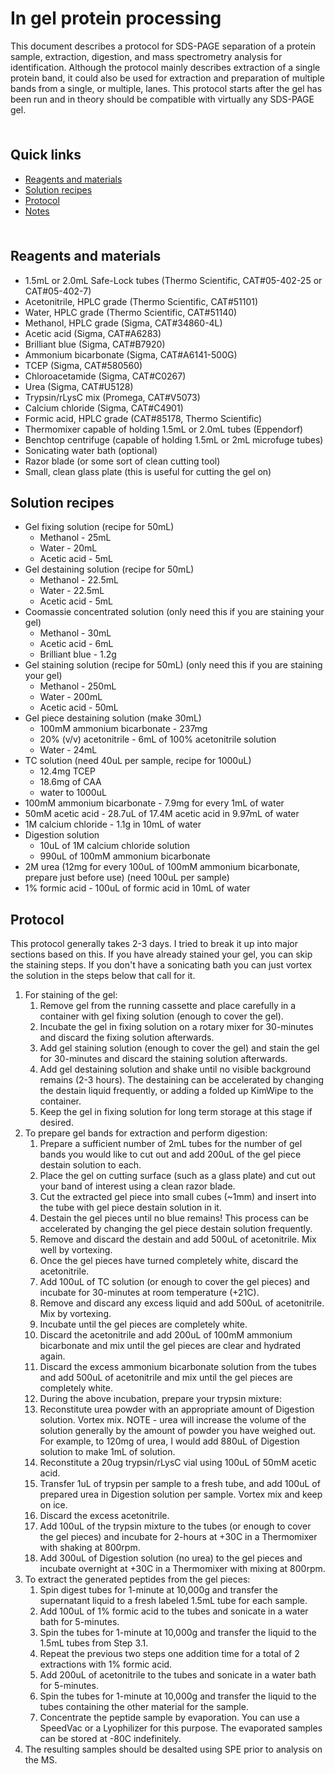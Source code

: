 # In gel protein processing <!-- omit in toc -->

This document describes a protocol for SDS-PAGE separation of a protein sample, extraction, digestion, and mass spectrometry analysis for identification. Although the protocol mainly describes extraction of a single protein band, it could also be used for extraction and preparation of multiple bands from a single, or multiple, lanes. This protocol starts after the gel has been run and in theory should be compatible with virtually any SDS-PAGE gel.

<hr style="height:6pt; visibility:hidden;" />

## Quick links <!-- omit in toc -->

- [Reagents and materials](#reagents-and-materials)
- [Solution recipes](#solution-recipes)
- [Protocol](#protocol)
- [Notes](#notes)

<hr style="height:6pt; visibility:hidden;" />

<span id="reagents-and-materials"></span>

## Reagents and materials

- 1.5mL or 2.0mL Safe-Lock tubes (Thermo Scientific, CAT#05-402-25 or CAT#05-402-7)
- Acetonitrile, HPLC grade (Thermo Scientific, CAT#51101)
- Water, HPLC grade (Thermo Scientific, CAT#51140)
- Methanol, HPLC grade (Sigma, CAT#34860-4L)
- Acetic acid (Sigma, CAT#A6283)
- Brilliant blue (Sigma, CAT#B7920)
- Ammonium bicarbonate (Sigma, CAT#A6141-500G)
- TCEP (Sigma, CAT#580560)
- Chloroacetamide (Sigma, CAT#C0267)
- Urea (Sigma, CAT#U5128)
- Trypsin/rLysC mix (Promega, CAT#V5073)
- Calcium chloride (Sigma, CAT#C4901)
- Formic acid, HPLC grade (CAT#85178, Thermo Scientific)
- Thermomixer capable of holding 1.5mL or 2.0mL tubes (Eppendorf)
- Benchtop centrifuge (capable of holding 1.5mL or 2mL microfuge tubes)
- Sonicating water bath (optional)
- Razor blade (or some sort of clean cutting tool)
- Small, clean glass plate (this is useful for cutting the gel on)

<span id="solution-recipes"></span>

## Solution recipes

- Gel fixing solution (recipe for 50mL)
  - Methanol - 25mL
  - Water - 20mL
  - Acetic acid - 5mL
- Gel destaining solution (recipe for 50mL)
  - Methanol - 22.5mL
  - Water - 22.5mL
  - Acetic acid - 5mL
- Coomassie concentrated solution (only need this if you are staining your gel)
  - Methanol - 30mL
  - Acetic acid - 6mL
  - Brilliant blue - 1.2g
- Gel staining solution (recipe for 50mL) (only need this if you are staining your gel)
  - Methanol - 250mL
  - Water - 200mL
  - Acetic acid - 50mL
- Gel piece destaining solution (make 30mL)
  - 100mM ammonium bicarbonate - 237mg
  - 20% (v/v) acetonitrile - 6mL of 100% acetonitrile solution
  - Water - 24mL
- TC solution (need 40uL per sample, recipe for 1000uL)
  - 12.4mg TCEP
  - 18.6mg of CAA
  - water to 1000uL
- 100mM ammonium bicarbonate - 7.9mg for every 1mL of water
- 50mM acetic acid - 28.7uL of 17.4M acetic acid in 9.97mL of water
- 1M calcium chloride - 1.1g in 10mL of water
- Digestion solution
  - 10uL of 1M calcium chloride solution
  - 990uL of 100mM ammonium bicarbonate
- 2M urea (12mg for every 100uL of 100mM ammonium bicarbonate, prepare just before use) (need 100uL per sample)
- 1% formic acid - 100uL of formic acid in 10mL of water

<span id="protocol"></span>

## Protocol

This protocol generally takes 2-3 days. I tried to break it up into major sections based on this. If you have already stained your gel, you can skip the staining steps. If you don't have a sonicating bath you can just vortex the solution in the steps below that call for it.

1. For staining of the gel:
   1. Remove gel from the running cassette and place carefully in a container with gel fixing solution (enough to cover the gel).
   2. Incubate the gel in fixing solution on a rotary mixer for 30-minutes and discard the fixing solution afterwards.
   3. Add gel staining solution (enough to cover the gel) and stain the gel for 30-minutes and discard the staining solution afterwards.
   4. Add gel destaining solution and shake until no visible background remains (2-3 hours). The destaining can be accelerated by changing the destain liquid frequently, or adding a folded up KimWipe to the container.
   5. Keep the gel in fixing solution for long term storage at this stage if desired.
2. To prepare gel bands for extraction and perform digestion:
   1. Prepare a sufficient number of 2mL tubes for the number of gel bands you would like to cut out and add 200uL of the gel piece destain solution to each.
   2. Place the gel on cutting surface (such as a glass plate) and cut out your band of interest using a clean razor blade.
   3. Cut the extracted gel piece into small cubes (~1mm) and insert into the tube with gel piece destain solution in it.
   4. Destain the gel pieces until no blue remains! This process can be accelerated by changing the gel piece destain solution frequently.
   5. Remove and discard the destain and add 500uL of acetonitrile. Mix well by vortexing.
   6. Once the gel pieces have turned completely white, discard the acetonitrile.
   7. Add 100uL of TC solution (or enough to cover the gel pieces) and incubate for 30-minutes at room temperature (+21C).
   8. Remove and discard any excess liquid and add 500uL of acetonitrile. Mix by vortexing.
   9. Incubate until the gel pieces are completely white.
   10. Discard the acetonitrile and add 200uL of 100mM ammonium bicarbonate and mix until the gel pieces are clear and hydrated again.
   11. Discard the excess ammonium bicarbonate solution from the tubes and add 500uL of acetonitrile and mix until the gel pieces are completely white.
   12. During the above incubation, prepare your trypsin mixture:
      1. Reconstitute urea powder with an appropriate amount of Digestion solution. Vortex mix. NOTE - urea will increase the volume of the solution generally by the amount of powder you have weighed out. For example, to 120mg of urea, I would add 880uL of Digestion solution to make 1mL of solution.
      2. Reconstitute a 20ug trypsin/rLysC vial using 100uL of 50mM acetic acid.
      3. Transfer 1uL of trypsin per sample to a fresh tube, and add 100uL of prepared urea in Digestion solution per sample. Vortex mix and keep on ice.
   13. Discard the excess acetonitrile.
   14. Add 100uL of the trypsin mixture to the tubes (or enough to cover the gel pieces) and incubate for 2-hours at +30C in a Thermomixer with shaking at 800rpm.
   15. Add 300uL of Digestion solution (no urea) to the gel pieces and incubate overnight at +30C in a Thermomixer with mixing at 800rpm.
3. To extract the generated peptides from the gel pieces:
   1. Spin digest tubes for 1-minute at 10,000g and transfer the supernatant liquid to a fresh labeled 1.5mL tube for each sample.
   2. Add 100uL of 1% formic acid to the tubes and sonicate in a water bath for 5-minutes.
   3. Spin the tubes for 1-minute at 10,000g and transfer the liquid to the 1.5mL tubes from Step 3.1.
   4. Repeat the previous two steps one addition time for a total of 2 extractions with 1% formic acid.
   5. Add 200uL of acetonitrile to the tubes and sonicate in a water bath for 5-minutes.
   6. Spin the tubes for 1-minute at 10,000g and transfer the liquid to the tubes containing the other material for the sample.
   7. Concentrate the peptide sample by evaporation. You can use a SpeedVac or a Lyophilizer for this purpose. The evaporated samples can be stored at -80C indefinitely.
4. The resulting samples should be desalted using SPE prior to analysis on the MS.